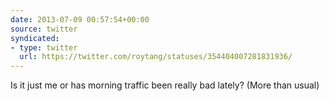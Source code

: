 ```yaml
---
date: 2013-07-09 00:57:54+00:00
source: twitter
syndicated:
- type: twitter
  url: https://twitter.com/roytang/statuses/354404007281831936/
---
```


Is it just me or has morning traffic been really bad lately? (More than usual)